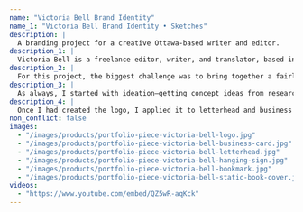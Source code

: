 ```yaml
---
name: "Victoria Bell Brand Identity"
name_1: "Victoria Bell Brand Identity • Sketches"
description: |
  A branding project for a creative Ottawa-based writer and editor.
description_1: |
  Victoria Bell is a freelance editor, writer, and translator, based in Ottawa, Canada. She writes novels and the occasional short story. Her first novel, “The Weight of Air,” is about a mountain guide trying to figure out his past, his family and himself while leading a group of clients up Mt. Aconcagua in Argentina.
description_2: |
  For this project, the biggest challenge was to bring together a fairly classical and polished design for Victoria's personal use (letterhead, business card) with a cutting-edge, creative cover design for her novel.
description_3: |
  As always, I started with ideation—getting concept ideas from research and sketching. Then I digitized my concepts and explored options for an innovative book cover design.
description_4: |
  Once I had created the logo, I applied it to letterhead and business cards, and also designed a static book cover with matching bookmarks. I then animated the book cover in AfterEffects to give it a parallax 3D effect, resulting in an AR-enabled book cover that reveals its secrets when looked at through a smart device.
non_conflict: false
images:
  - "/images/products/portfolio-piece-victoria-bell-logo.jpg"
  - "/images/products/portfolio-piece-victoria-bell-business-card.jpg"
  - "/images/products/portfolio-piece-victoria-bell-letterhead.jpg"
  - "/images/products/portfolio-piece-victoria-bell-hanging-sign.jpg"
  - "/images/products/portfolio-piece-victoria-bell-bookmark.jpg"
  - "/images/products/portfolio-piece-victoria-bell-static-book-cover.jpg"
videos:
  - "https://www.youtube.com/embed/QZ5wR-aqKck"
---
```

